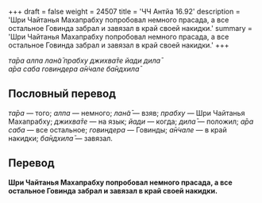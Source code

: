 +++
draft = false
weight = 24507
title = 'ЧЧ Антйа 16.92'
description = 'Шри Чайтанья Махапрабху попробовал немного прасада, а все остальное Говинда забрал и завязал в край своей накидки.'
summary = 'Шри Чайтанья Махапрабху попробовал немного прасада, а все остальное Говинда забрал и завязал в край своей накидки.'
+++

_та̄ра алпа лан̃а̄ прабху джихва̄те йади дила̄  
а̄ра саба говиндера а̄н̇чале ба̄ндхила̄_

## Пословный перевод

_та̄ра_ — того; _алпа_ — немного; _лан̃а̄_ — взяв; _прабху_ — Шри Чайтанья Махапрабху; _джихва̄те_ — на язык; _йади_ — когда; _дила̄_ — положил; _а̄ра_ _саба_ — все остальное; _говиндера_ — Говинды; _а̄н̇чале_ — в край накидки; _ба̄ндхила̄_ — завязал.

## Перевод

**Шри Чайтанья Махапрабху попробовал немного прасада, а все остальное Говинда забрал и завязал в край своей накидки.**
